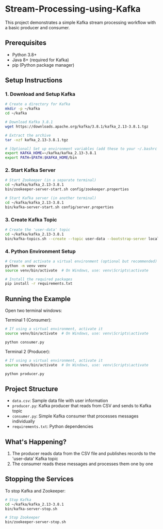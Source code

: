 # Stream-Processing-using-Kafka


This project demonstrates a simple Kafka stream processing workflow with a basic producer and consumer.

## Prerequisites

- Python 3.8+ 
- Java 8+ (required for Kafka)
- pip (Python package manager)

## Setup Instructions

### 1. Download and Setup Kafka

```bash
# Create a directory for Kafka
mkdir -p ~/kafka
cd ~/kafka

# Download Kafka 3.8.1
wget https://downloads.apache.org/kafka/3.8.1/kafka_2.13-3.8.1.tgz

# Extract the archive
tar -xzf kafka_2.13-3.8.1.tgz

# [Optional] Set up environment variables (add these to your ~/.bashrc or ~/.zshrc for permanence)
export KAFKA_HOME=~/kafka/kafka_2.13-3.8.1
export PATH=$PATH:$KAFKA_HOME/bin
```

### 2. Start Kafka Server

```bash
# Start Zookeeper (in a separate terminal)
cd ~/kafka/kafka_2.13-3.8.1
bin/zookeeper-server-start.sh config/zookeeper.properties

# Start Kafka server (in another terminal)
cd ~/kafka/kafka_2.13-3.8.1
bin/kafka-server-start.sh config/server.properties
```

### 3. Create Kafka Topic

```bash
# Create the 'user-data' topic
cd ~/kafka/kafka_2.13-3.8.1
bin/kafka-topics.sh --create --topic user-data --bootstrap-server localhost:9092 --partitions 1 --replication-factor 1
```

### 4. Python Environment Setup

```bash
# Create and activate a virtual environment (optional but recommended)
python -m venv venv
source venv/bin/activate  # On Windows, use: venv\Scripts\activate

# Install the required packages
pip install -r requirements.txt
```

## Running the Example

Open two terminal windows:

Terminal 1 (Consumer):
```bash
# If using a virtual environment, activate it
source venv/bin/activate  # On Windows, use: venv\Scripts\activate

python consumer.py
```

Terminal 2 (Producer):
```bash
# If using a virtual environment, activate it
source venv/bin/activate  # On Windows, use: venv\Scripts\activate

python producer.py
```

## Project Structure

- `data.csv`: Sample data file with user information
- `producer.py`: Kafka producer that reads from CSV and sends to Kafka topic
- `consumer.py`: Simple Kafka consumer that processes messages individually
- `requirements.txt`: Python dependencies

## What's Happening?

1. The producer reads data from the CSV file and publishes records to the 'user-data' Kafka topic
2. The consumer reads these messages and processes them one by one

## Stopping the Services

To stop Kafka and Zookeeper:

```bash
# Stop Kafka
cd ~/kafka/kafka_2.13-3.8.1
bin/kafka-server-stop.sh

# Stop Zookeeper
bin/zookeeper-server-stop.sh
```

